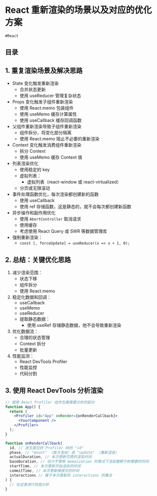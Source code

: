 
# React 重新渲染的场景以及对应的优化方案


`#React` 


## 目录
<!-- toc -->
 ## 1. 重复渲染场景及解决思路 

- State 变化触发重新渲染
	- 合并状态更新
	- 使用 useReducer 管理复杂状态
- Props 变化触发子组件重新渲染
	- 使用 React.memo 包装组件
	- 使用 useMemo 缓存计算属性
	- 使用 useCallback 缓存回调函数
- 父组件重新渲染导致子组件重新渲染
	- 组件拆分，将变化部分隔离
	- 使用 React.memo 阻止不必要的重新渲染
- Context 变化触发消费组件重新渲染
	- 拆分 Context
	- 使用 useMemo 缓存 Context 值
- 列表渲染优化
	- 使用稳定的 key
	- 虚拟列表： 
		- 虚拟列表（react-window 或 react-virtualized）
	- 分页或无限滚动
- 事件处理函数优化，每次渲染都创建新的函数
	- 使用 useCallback
	- 使用 ref 存储函数，这是静态的，就不会每次都创建新函数
- 异步操作和副作用优化
	- 使用 `AbortController` 取消请求
	- 使用缓存
	- 考虑使用 React Query 或 SWR 等数据管理库
- 强制重新渲染：
	- `const [, forceUpdate] = useReducer(x => x + 1, 0);`

## 2. 总结：关键优化思路

1. 减少渲染范围：
    - 状态下移
    - 组件拆分
    - 使用 React.memo
2. 稳定化数据和回调：
    - useCallback
    - useMemo
    - useReducer
    - 提取静态数据：
        - 使用 useRef 存储静态数据，他不会导致重新渲染
3. 优化数据流：
    - 合理的状态管理
    - Context 拆分
    - 批量更新
4. 性能监测：
    - React DevTools Profiler
    - 性能监控
    - 代码分割

## 3. 使用 React DevTools 分析渲染

```jsx
// 使用 React Profiler 组件包裹需要分析的部分
function App() {
  return (
    <Profiler id="App" onRender={onRenderCallback}>
      <YourComponent />
    </Profiler>
  );
}

function onRenderCallback(
  id, // 发生提交的 Profiler 树的 "id"
  phase, // "mount" （首次渲染）或 "update" （重新渲染）
  actualDuration, // 本次更新花费的渲染时间
  baseDuration, // 估计不使用 memoization 的情况下渲染整颗子树需要的时间
  startTime, // 本次更新开始渲染的时间
  commitTime, // 本次更新被提交的时间
  interactions // 属于本次更新的 interactions 的集合
) {
  // 在这里进行性能分析
}
```